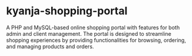 # kyanja-shopping-portal
A PHP and MySQL-based online shopping portal with features for both admin and client management. The portal is designed to streamline shopping experiences by providing functionalities for browsing, ordering, and managing products and orders.
